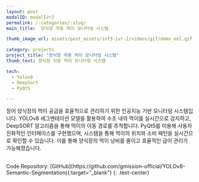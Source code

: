 ```yaml
---
layout: post
modalID: modalIvr2
permalink: /:categories/:slug/
main_title:  양식장 자동 먹이 모니터링 시스템 

thumb_image_url: assets/post_assets/inf3-ivr-2/videos/gif/demo_eel.gif

category: projects
project_title: "양식장 자동 먹이 모니터링 시스템"
thumb_text: 양식장 자동 먹이 모니터링 시스템

tech:
  - Yolov8
  - DeepSort
  - PyQt5

---
```


<div class="post-content-markdown">

장어 양식장의 먹이 공급을 효율적으로 관리하기 위한 인공지능 기반 모니터링 시스템입니다. YOLOv8 세그멘테이션 모델을 활용하여 수조 내의 먹이를 실시간으로 감지하고, DeepSORT 알고리즘을 통해 먹이의 이동 경로를 추적합니다. PyQt5를 이용해 사용자 친화적인 인터페이스를 구현했으며, 시스템을 통해 먹이의 위치와 소비 패턴을 실시간으로 확인할 수 있습니다. 이를 통해 양식장의 먹이 낭비를 줄이고 효율적인 급이 관리가 가능해졌습니다.

<br>
Code Repository: [GitHub](https://github.com/gmission-official/YOLOv8-Semantic-Segmentation){:target="_blank"}
{: .text-center}

</div>

